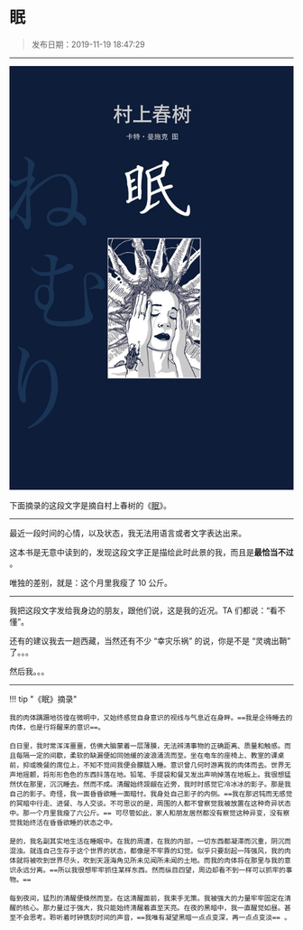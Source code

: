 # 眠

> 发布日期：2019-11-19 18:47:29

-----

![](assets/mian.jpg)

下面摘录的这段文字是摘自村上春树的《[眠](https://book.douban.com/subject/21692813/)》。

----

最近一段时间的心情，以及状态，我无法用语言或者文字表达出来。

这本书是无意中读到的，发现这段文字正是描绘此时此景的我，而且是**最恰当不过** 。

唯独的差别，就是：这个月里我瘦了 10 公斤。

----

我把这段文字发给我身边的朋友，跟他们说，这是我的近况。TA 们都说：“看不懂”。

还有的建议我去一趟西藏，当然还有不少 “幸灾乐祸” 的说，你是不是 “灵魂出鞘” 了。。。

然后我。。。

----

!!! tip "《眠》摘录"

    我的肉体蹒跚地彷徨在微明中，又始终感觉自身意识的视线与气息近在身畔。==我是企待睡去的肉体，也是行将醒来的意识==。

    白日里，我时常浑浑噩噩，仿佛大脑蒙着一层薄膜，无法辨清事物的正确距离、质量和触感。而且每隔一定的间歇，柔软的缺漏便如同弛缓的波浪涌流而至。坐在电车的座椅上、教室的课桌前，抑或晚餐的席位上，不知不觉间我便会朦胧入睡。意识曾几何时游离我的肉体而去。世界无声地摇颤，将形形色色的东西抖落在地。铅笔、手提袋和餐叉发出声响掉落在地板上。我很想猛然伏在那里，沉沉睡去。然而不成。清醒始终觊觎在近旁，我时时感觉它冷冰冰的影子。那是我自己的影子。奇怪，我一面昏昏欲睡一面暗忖。我身处自己影子的内侧。==我在那迟钝而无感觉的冥暗中行走、进餐、与人交谈。不可思议的是，周围的人都不曾察觉我被放置在这种奇异状态中。那一个月里我瘦了六公斤。== 可尽管如此，家人和朋友居然都没有察觉这种异变，没有察觉我始终活在昏昏欲睡的状态之中。

    是的，我名副其实地生活在睡眠中。在我的周遭，在我的内部，一切东西都凝滞而沉重，阴沉而混浊。就连自己生存于这个世界的状态，都像是不牢靠的幻觉。似乎只要刮起一阵强风，我的肉体就将被吹到世界尽头，吹到天涯海角见所未见闻所未闻的土地。而我的肉体将在那里与我的意识永远分离。==所以我很想牢牢抓住某样东西。然而纵目四望，周边却看不到一样可以抓牢的事物。==

    每到夜间，猛烈的清醒便倏然而至。在这清醒面前，我束手无策。我被强大的力量牢牢固定在清醒的核心。那力量过于强大，我只能始终清醒着直至天亮。在夜的黑暗中，我一直醒觉如昼。甚至不会思考。聆听着时钟镌刻时间的声音，==我唯有凝望黑暗一点点变深，再一点点变淡== 。